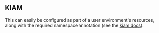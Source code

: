 ## KIAM

This can easily be configured as part of a user environment's resources, along with the required namespace annotation (see the [kiam docs](https://github.com/uswitch/kiam#overview)).